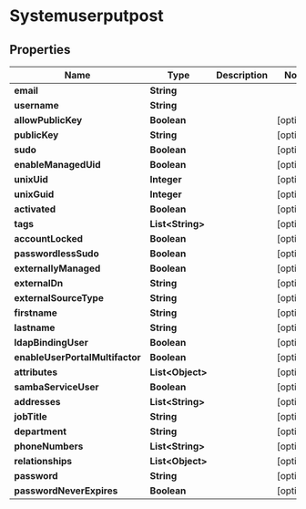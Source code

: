
# Systemuserputpost

## Properties
Name | Type | Description | Notes
------------ | ------------- | ------------- | -------------
**email** | **String** |  | 
**username** | **String** |  | 
**allowPublicKey** | **Boolean** |  |  [optional]
**publicKey** | **String** |  |  [optional]
**sudo** | **Boolean** |  |  [optional]
**enableManagedUid** | **Boolean** |  |  [optional]
**unixUid** | **Integer** |  |  [optional]
**unixGuid** | **Integer** |  |  [optional]
**activated** | **Boolean** |  |  [optional]
**tags** | **List&lt;String&gt;** |  |  [optional]
**accountLocked** | **Boolean** |  |  [optional]
**passwordlessSudo** | **Boolean** |  |  [optional]
**externallyManaged** | **Boolean** |  |  [optional]
**externalDn** | **String** |  |  [optional]
**externalSourceType** | **String** |  |  [optional]
**firstname** | **String** |  |  [optional]
**lastname** | **String** |  |  [optional]
**ldapBindingUser** | **Boolean** |  |  [optional]
**enableUserPortalMultifactor** | **Boolean** |  |  [optional]
**attributes** | **List&lt;Object&gt;** |  |  [optional]
**sambaServiceUser** | **Boolean** |  |  [optional]
**addresses** | **List&lt;String&gt;** |  |  [optional]
**jobTitle** | **String** |  |  [optional]
**department** | **String** |  |  [optional]
**phoneNumbers** | **List&lt;String&gt;** |  |  [optional]
**relationships** | **List&lt;Object&gt;** |  |  [optional]
**password** | **String** |  |  [optional]
**passwordNeverExpires** | **Boolean** |  |  [optional]



